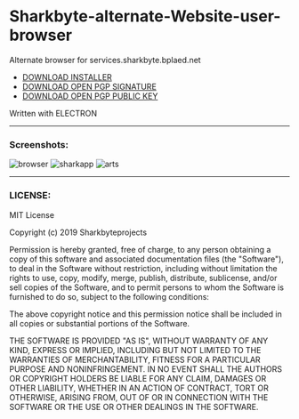 # Sharkbyte-alternate-Website-user-browser
Alternate browser for services.sharkbyte.bplaed.net

- [DOWNLOAD INSTALLER](https://github.com/Sharkbyteprojects/Sharkbyte-alternate-Website-user-browser/releases/download/PRE_RELEASE/SHARKAPP.exe)
- [DOWNLOAD OPEN PGP SIGNATURE](http://assets.sharkbyte.bplaced.net/browser%20signatures/SHARKAPP.exe.sig)
- [DOWNLOAD OPEN PGP PUBLIC KEY](http://key.sharkbyte.bplaced.net/Sharkbyteprojects.asc)

Written with ELECTRON

---
### Screenshots:
![browser](https://user-images.githubusercontent.com/40953479/52898490-0e5db100-31df-11e9-9dfb-22e15f211ea6.PNG)
![sharkapp](https://user-images.githubusercontent.com/40953479/52898491-0e5db100-31df-11e9-823c-d143dccebcaa.PNG)
![arts](https://user-images.githubusercontent.com/40953479/52898492-0e5db100-31df-11e9-95b2-d60b69b75223.PNG)

---
### LICENSE:

MIT License

Copyright (c) 2019 Sharkbyteprojects

Permission is hereby granted, free of charge, to any person obtaining a copy
of this software and associated documentation files (the "Software"), to deal
in the Software without restriction, including without limitation the rights
to use, copy, modify, merge, publish, distribute, sublicense, and/or sell
copies of the Software, and to permit persons to whom the Software is
furnished to do so, subject to the following conditions:

The above copyright notice and this permission notice shall be included in all
copies or substantial portions of the Software.

THE SOFTWARE IS PROVIDED "AS IS", WITHOUT WARRANTY OF ANY KIND, EXPRESS OR
IMPLIED, INCLUDING BUT NOT LIMITED TO THE WARRANTIES OF MERCHANTABILITY,
FITNESS FOR A PARTICULAR PURPOSE AND NONINFRINGEMENT. IN NO EVENT SHALL THE
AUTHORS OR COPYRIGHT HOLDERS BE LIABLE FOR ANY CLAIM, DAMAGES OR OTHER
LIABILITY, WHETHER IN AN ACTION OF CONTRACT, TORT OR OTHERWISE, ARISING FROM,
OUT OF OR IN CONNECTION WITH THE SOFTWARE OR THE USE OR OTHER DEALINGS IN THE
SOFTWARE.
